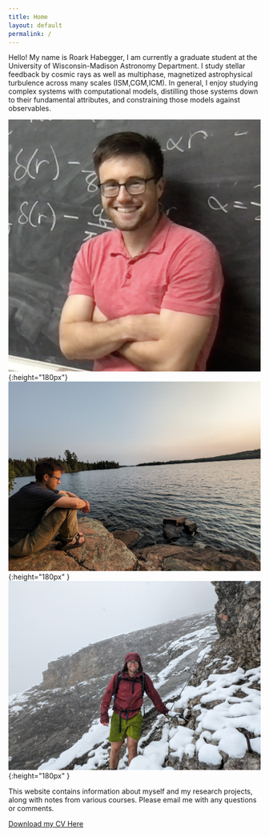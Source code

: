 ```yaml
---
title: Home
layout: default
permalink: /
---
```


Hello! My name is Roark Habegger, I am currently a graduate student at the University of Wisconsin-Madison Astronomy Department. I study stellar feedback by cosmic rays as well as multiphase, magnetized astrophysical turbulence across many scales (ISM,CGM,ICM). In general, I enjoy studying complex systems with computational models, distilling those systems down to their fundamental attributes, and constraining those models against observables.

![chalk > dry erasemarkers](/assets/self.png){:height="180px"}
![watching lakes is fun](/assets/self_ripples.jpg){:height="180px" }
![long hikes are always worth it](/assets/self_snow.jpg){:height="180px" }

This website contains information about myself and my research projects, along with notes from various courses. Please email me with any questions or comments.

[Download my CV Here](/assets/RH_CV.pdf)

<object data="/assets/RH_CV.pdf" type="application/pdf" width="90%" height=800px>
</object>
